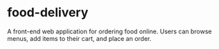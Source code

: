 # food-delivery
A front-end web application for ordering food online. Users can browse menus, add items to their cart, and place an order.
